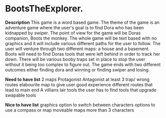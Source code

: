 # BootsTheExplorer.

**Description**
This game is a word based game. The theme of the game is an adventure game where the user's goal is to find Dora who has been kidnapped by swiper. The point of view for the game will be Doras companion, Boots the monkey. The whole game will be text based with no graphics and it will include various different paths for the user to follow. The user will venture through two different maps: a house and a basement. Boots will need to find Doras tools that were left behind in order to track her down. There will be various booby traps set in place to stop the user without it being too complex to figure out. The game ends with two different outcomes either finding dora and winning or finding swiper and losing.


**Need to have list**
2 maps
Protagonist
Antagonist
at least 3 trap/ wrong routes
elabourite map to give user good experience
different routes that lead to main end
A villians lair
tools the user has to find
tools that upgrade
swapable tools

**Nice to have list**
graphics
option to switch between characters
options to use a compass or map
moveable maps
more than 3 characters

